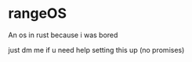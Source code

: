 # rangeOS
An os in rust because i was bored

just dm me if u need help setting this up (no promises)